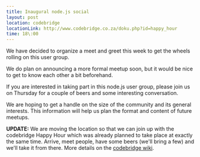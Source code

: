 ```yaml
---
title: Inaugural node.js social
layout: post
location: codebridge
locationLink: http://www.codebridge.co.za/doku.php?id=happy_hour
time: 18\:00
---
```

We have decided to organize a meet and greet this week to get the wheels rolling on this user group.

We do plan on announcing a more formal meetup soon, but it would be nice to get to know each other a bit beforehand.

If you are interested in taking part in this node.js user group, please join us on Thursday for a couple of beers and some interesting conversation.

We are hoping to get a handle on the size of the community and its general interests. This information will help us plan the format and content of future meetups.

**UPDATE:** We are moving the location so that we can join up with the codebridge Happy Hour which was already planned to take place at exactly the same time. Arrive, meet people, have some beers (we'll bring a few) and we'll take it from there. More details on the [codebridge wiki](http://www.codebridge.co.za/doku.php?id=happy_hour).

